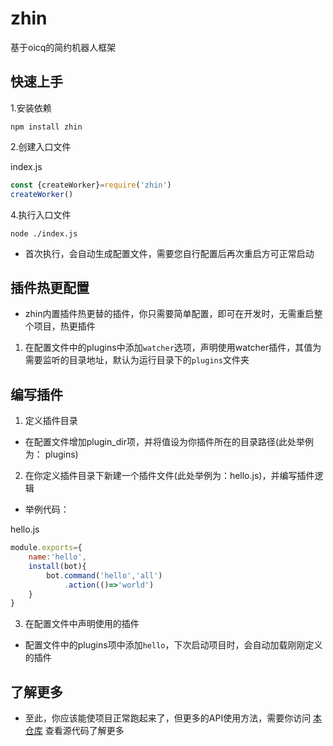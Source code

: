 # zhin
基于oicq的简约机器人框架
## 快速上手

1.安装依赖
```shell
npm install zhin
```
2.创建入口文件

index.js
```javascript
const {createWorker}=require('zhin')
createWorker()

```
4.执行入口文件
```shell
node ./index.js
```
- 首次执行，会自动生成配置文件，需要您自行配置后再次重启方可正常启动
## 插件热更配置
- zhin内置插件热更替的插件，你只需要简单配置，即可在开发时，无需重启整个项目，热更插件
1. 在配置文件中的plugins中添加`watcher`选项，声明使用watcher插件，其值为需要监听的目录地址，默认为运行目录下的`plugins`文件夹

## 编写插件
1. 定义插件目录
- 在配置文件增加plugin_dir项，并将值设为你插件所在的目录路径(此处举例为：
  plugins)
2. 在你定义插件目录下新建一个插件文件(此处举例为：hello.js)，并编写插件逻辑
- 举例代码：

hello.js
```javascript
module.exports={
    name:'hello',
    install(bot){
        bot.command('hello','all')
            .action(()=>'world')
    }
}
```
3. 在配置文件中声明使用的插件
- 配置文件中的plugins项中添加`hello`，下次启动项目时，会自动加载刚刚定义的插件
## 了解更多
- 至此，你应该能使项目正常跑起来了，但更多的API使用方法，需要你访问 [本仓库](https://github.com/liucl-cn/zhin) 查看源代码了解更多